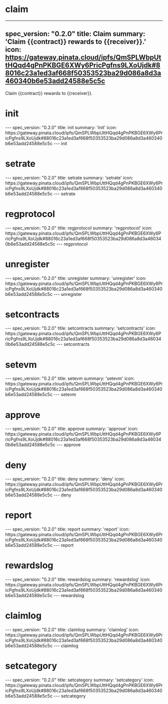 <h1 class="contract">claim</h1>

---
spec_version: "0.2.0"
title: Claim
summary: 'Claim {{contract}} rewards to {{receiver}}.'
icon: https://gateway.pinata.cloud/ipfs/QmSPLWbpUttHQqd4gPnPKBGE6XWy6PricPgfns9LXoUjdk#88016c23a1ed3af668f50353523ba29d086a8d3a460340b6e53add24588e5c5c
---

Claim {{contract}} rewards to {{receiver}}.

<h1 class="contract">init</h1>
---
spec_version: "0.2.0"
title: init
summary: 'init'
icon: https://gateway.pinata.cloud/ipfs/QmSPLWbpUttHQqd4gPnPKBGE6XWy6PricPgfns9LXoUjdk#88016c23a1ed3af668f50353523ba29d086a8d3a460340b6e53add24588e5c5c
---
init

<h1 class="contract">setrate</h1>
---
spec_version: "0.2.0"
title: setrate
summary: 'setrate'
icon: https://gateway.pinata.cloud/ipfs/QmSPLWbpUttHQqd4gPnPKBGE6XWy6PricPgfns9LXoUjdk#88016c23a1ed3af668f50353523ba29d086a8d3a460340b6e53add24588e5c5c
---
setrate

<h1 class="contract">regprotocol</h1>
---
spec_version: "0.2.0"
title: regprotocol
summary: 'regprotocol'
icon: https://gateway.pinata.cloud/ipfs/QmSPLWbpUttHQqd4gPnPKBGE6XWy6PricPgfns9LXoUjdk#88016c23a1ed3af668f50353523ba29d086a8d3a460340b6e53add24588e5c5c
---
regprotocol

<h1 class="contract">unregister</h1>
---
spec_version: "0.2.0"
title: unregister
summary: 'unregister'
icon: https://gateway.pinata.cloud/ipfs/QmSPLWbpUttHQqd4gPnPKBGE6XWy6PricPgfns9LXoUjdk#88016c23a1ed3af668f50353523ba29d086a8d3a460340b6e53add24588e5c5c
---
unregister

<h1 class="contract">setcontracts</h1>
---
spec_version: "0.2.0"
title: setcontracts
summary: 'setcontracts'
icon: https://gateway.pinata.cloud/ipfs/QmSPLWbpUttHQqd4gPnPKBGE6XWy6PricPgfns9LXoUjdk#88016c23a1ed3af668f50353523ba29d086a8d3a460340b6e53add24588e5c5c
---
setcontracts

<h1 class="contract">setevm</h1>
---
spec_version: "0.2.0"
title: setevm
summary: 'setevm'
icon: https://gateway.pinata.cloud/ipfs/QmSPLWbpUttHQqd4gPnPKBGE6XWy6PricPgfns9LXoUjdk#88016c23a1ed3af668f50353523ba29d086a8d3a460340b6e53add24588e5c5c
---
setevm

<h1 class="contract">approve</h1>
---
spec_version: "0.2.0"
title: approve
summary: 'approve'
icon: https://gateway.pinata.cloud/ipfs/QmSPLWbpUttHQqd4gPnPKBGE6XWy6PricPgfns9LXoUjdk#88016c23a1ed3af668f50353523ba29d086a8d3a460340b6e53add24588e5c5c
---
approve

<h1 class="contract">deny</h1>
---
spec_version: "0.2.0"
title: deny
summary: 'deny'
icon: https://gateway.pinata.cloud/ipfs/QmSPLWbpUttHQqd4gPnPKBGE6XWy6PricPgfns9LXoUjdk#88016c23a1ed3af668f50353523ba29d086a8d3a460340b6e53add24588e5c5c
---
deny

<h1 class="contract">report</h1>
---
spec_version: "0.2.0"
title: report
summary: 'report'
icon: https://gateway.pinata.cloud/ipfs/QmSPLWbpUttHQqd4gPnPKBGE6XWy6PricPgfns9LXoUjdk#88016c23a1ed3af668f50353523ba29d086a8d3a460340b6e53add24588e5c5c
---
report

<h1 class="contract">rewardslog</h1>
---
spec_version: "0.2.0"
title: rewardslog
summary: 'rewardslog'
icon: https://gateway.pinata.cloud/ipfs/QmSPLWbpUttHQqd4gPnPKBGE6XWy6PricPgfns9LXoUjdk#88016c23a1ed3af668f50353523ba29d086a8d3a460340b6e53add24588e5c5c
---
rewardslog

<h1 class="contract">claimlog</h1>
---
spec_version: "0.2.0"
title: claimlog
summary: 'claimlog'
icon: https://gateway.pinata.cloud/ipfs/QmSPLWbpUttHQqd4gPnPKBGE6XWy6PricPgfns9LXoUjdk#88016c23a1ed3af668f50353523ba29d086a8d3a460340b6e53add24588e5c5c
---
claimlog

<h1 class="contract">setcategory</h1>
---
spec_version: "0.2.0"
title: setcategory
summary: 'setcategory'
icon: https://gateway.pinata.cloud/ipfs/QmSPLWbpUttHQqd4gPnPKBGE6XWy6PricPgfns9LXoUjdk#88016c23a1ed3af668f50353523ba29d086a8d3a460340b6e53add24588e5c5c
---
setcategory
